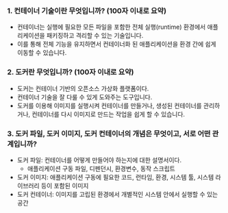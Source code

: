 ### 1. 컨테이너 기술이란 무엇입니까? (100자 이내로 요약)
- 컨테이너는 실행에 필요한 모든 파일을 포함한 전체 실행(runtime) 환경에서 애플리케이션을 패키징하고 격리할 수 있는 기술입니다.
- 이를 통해 전체 기능을 유지하면서 컨테이너화 된 애플리케이션을 환경 간에 쉽게 이동할 수 있습니다.

### 2. 도커란 무엇입니까? (100자 이내로 요약)
- 도커는 컨테이너 기반의 오픈소스 가상화 플랫폼이다.
- 컨테이너 기술을 잘 다룰 수 있게 도와주는 도구입니다.
- 도커를 이용해 이미지를 실행시켜 컨테이너를 만들거나, 생성된 컨테이너를 관리하거나, 컨테이너를 다시 이미지로 만드는 작업을 쉽게 할 수 있습니다.

### 3. 도커 파일, 도커 이미지, 도커 컨테이너의 개념은 무엇이고, 서로 어떤 관계입니까?
- 도커 파일: 컨테이너를 어떻게 만들어야 하는지에 대한 설명서이다.
  - 애플리케이션 구동 파일, 디펜던시, 환경변수, 동작 스크립트
- 도커 이미지: 애플리케이션 구동에 필요한 코드, 런타임, 환경, 시스템 툴, 시스템 라이브러리 등이 포함된 이미지
- 도커 컨테이너: 이미지를 고립된 환경에서 개별적인 시스템 안에서 실행할 수 있는 공간